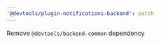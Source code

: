 ```yaml
---
'@devtools/plugin-notifications-backend': patch
---
```


Remove `@devtools/backend-common` dependency

